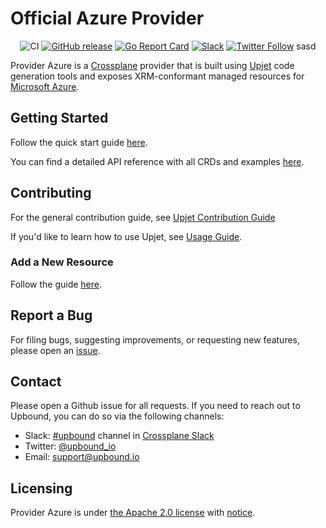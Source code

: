 # Official Azure Provider

<div align="center">

![CI](https://github.com/upbound/provider-azure/workflows/CI/badge.svg) [![GitHub release](https://img.shields.io/github/release/upbound/provider-azure/all.svg?style=flat-square)](https://github.com/upbound/provider-azure/releases) [![Go Report Card](https://goreportcard.com/badge/github.com/upbound/provider-azure)](https://goreportcard.com/report/github.com/upbound/provider-azure) [![Slack](https://slack.crossplane.io/badge.svg)](https://crossplane.slack.com/archives/C01TRKD4623) [![Twitter Follow](https://img.shields.io/twitter/follow/upbound_io.svg?style=social&label=Follow)](https://twitter.com/intent/follow?screen_name=upbound_io&user_id=788180534543339520)
sasd

</div>

Provider Azure is a [Crossplane](https://crossplane.io/) provider that is
built using [Upjet](https://github.com/upbound/upjet) code
generation tools and exposes XRM-conformant managed resources for
[Microsoft Azure](https://azure.microsoft.com/).

## Getting Started

Follow the quick start guide [here](https://marketplace.upbound.io/providers/upbound/provider-azure/latest/docs/quickstart).

You can find a detailed API reference with all CRDs and examples [here](https://marketplace.upbound.io/providers/upbound/provider-azure/latest/crds).

## Contributing

For the general contribution guide, see [Upjet Contribution Guide](https://github.com/upbound/upjet/blob/main/CONTRIBUTING.md)

If you'd like to learn how to use Upjet, see [Usage Guide](https://github.com/upbound/upjet/tree/main/docs).

### Add a New Resource

Follow the guide [here](https://github.com/upbound/upjet/blob/main/docs/add-new-resource-short.md).

## Report a Bug

For filing bugs, suggesting improvements, or requesting new features, please
open an [issue](https://github.com/upbound/provider-azure/issues).

## Contact

Please open a Github issue for all requests. If you need to reach out to Upbound,
you can do so via the following channels:
* Slack: [#upbound](https://crossplane.slack.com/archives/C01TRKD4623) channel in [Crossplane Slack](https://slack.crossplane.io)
* Twitter: [@upbound_io](https://twitter.com/upbound_io)
* Email: [support@upbound.io](mailto:support@upbound.io)

## Licensing

Provider Azure is under [the Apache 2.0 license](LICENSE) with [notice](NOTICE).
